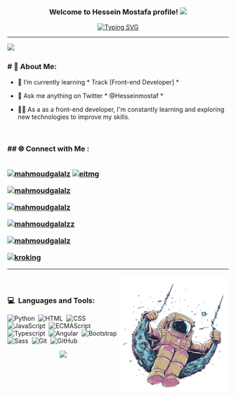 <h3 align="center">
    Welcome to Hessein Mostafa profile!
    <img src="https://media.giphy.com/media/hvRJCLFzcasrR4ia7z/giphy.gif" width="28">
</h3>

<p align="center">
    <a href="https://git.io/typing-svg"><img src="https://readme-typing-svg.demolab.com?font=&duration=4000&pause=1000&center=true&width=435&lines=Front-end+Developer;Always+learning+new+things" alt="Typing SVG" /></a>
</p>

<hr>



[![](https://visitcount.itsvg.in/api?id=hosseinmostafa&icon=0&color=0)](https://visitcount.itsvg.in)

<h3># 💫 About Me:</h3>

- 🌱 I’m currently learning * Track [Front-end Developer] *

- 💬 Ask me anything on Twitter * @Hesseinmostaf *

- 👩‍💻 As a as a front-end developer, I'm constantly learning and exploring new technologies to improve my skills.

<br>

<h3>## 🌐 Connect with Me :
<br>
<br>
<p align="left">
<a href="https://dev.to/mahmoudgalal" target="blank"><img align="center" src="https://cdn.jsdelivr.net/npm/simple-icons@3.0.1/icons/dev-dot-to.svg" alt="mahmoudgalalz" height="30" width="40" /></a>
<a href="https://x.com/Hesseinmostaf" target="blank"><img align="center" src="https://raw.githubusercontent.com/rahuldkjain/github-profile-readme-generator/master/src/images/icons/Social/twitter.svg" alt="eitmg" height="30" width="40" /></a>
    
<a href="https://www.linkedin.com/in/hessein-mostafa" target="blank"><img align="center" src="https://raw.githubusercontent.com/rahuldkjain/github-profile-readme-generator/master/src/images/icons/Social/linked-in-alt.svg" alt="mahmoudgalalz" height="30" width="40" /></a>

<a href="https://stackoverflow.com/users/27435129/hessein-mostafa" target="blank"><img align="center" src="https://raw.githubusercontent.com/rahuldkjain/github-profile-readme-generator/master/src/images/icons/Social/stack-overflow.svg" alt="mahmoudgalalz" height="30" width="40" /></a>

<a href="https://www.facebook.com/profile.php?id=100016789146681" target="blank"><img align="center" src="https://raw.githubusercontent.com/rahuldkjain/github-profile-readme-generator/master/src/images/icons/Social/facebook.svg" alt="mahmoudgalalzz" height="30" width="40" /></a>

<a href="https://www.instagram.com/7essein_mostafa/" target="blank"><img align="center" src="https://raw.githubusercontent.com/rahuldkjain/github-profile-readme-generator/master/src/images/icons/Social/instagram.svg" alt="mahmoudgalalz" height="30" width="40" /></a>

<a href="https://leetcode.com/u/husseinmostafa3233/" target="blank"><img align="center" src="https://raw.githubusercontent.com/rahuldkjain/github-profile-readme-generator/master/src/images/icons/Social/leet-code.svg" alt="kroking" height="30" width="40" /></a>
</p>

<hr>

<img align="right" src="./astronaut.png" width="250px" height="260px" />

<br />

### 💻 &nbsp;Languages and Tools:
![Python](https://img.shields.io/badge/python-05122A?style=flat&logo=python&logoColor=ffdd54)&nbsp;
![HTML](https://img.shields.io/badge/-HTML-05122A?style=flat&logo=HTML5)&nbsp;
![CSS](https://img.shields.io/badge/-CSS-05122A?style=flat&logo=CSS3&logoColor=1572B6)&nbsp;
![JavaScript](https://img.shields.io/badge/-JavaScript-05122A?style=flat&logo=javascript)&nbsp;
![ECMAScript](https://img.shields.io/badge/-ECMAScript-F7DF1E?style=flat&logo=javascript&logoColor=black)&nbsp;
<br>
![Typescript](https://img.shields.io/badge/-TypeScript-05122A?style=flat&logo=TypeScript)&nbsp;
![Angular](https://img.shields.io/badge/-Angular-DD0031?style=flat&logo=Angular)&nbsp;
![Bootstrap](https://img.shields.io/badge/-Bootstrap-05122A?style=flat&logo=bootstrap&logoColor=563D7C)&nbsp;
![Sass](https://img.shields.io/badge/-Sass-05122A?style=flat&logo=sass)&nbsp;
![Git](https://img.shields.io/badge/-Git-05122A?style=flat&logo=git)&nbsp;
![GitHub](https://img.shields.io/badge/-GitHub-05122A?style=flat&logo=github)&nbsp;

<p align="center">
     <img src="https://capsule-render.vercel.app/api?type=waving&color=gradient&height=100&section=footer"/>
</p>
